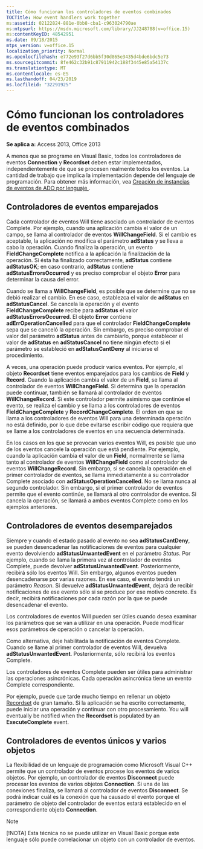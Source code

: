 ```yaml
---
title: Cómo funcionan los controladores de eventos combinados
TOCTitle: How event handlers work together
ms:assetid: 02122824-881e-0bb8-cba1-c963024790ae
ms:mtpsurl: https://msdn.microsoft.com/library/JJ248788(v=office.15)
ms:contentKeyID: 48542951
ms.date: 09/18/2015
mtps_version: v=office.15
localization_priority: Normal
ms.openlocfilehash: e772e93f27d6bb5f30d865e3435d4bde6bdc5e73
ms.sourcegitcommit: 8fe462c32b91c87911942c188f3445e85a54137c
ms.translationtype: MT
ms.contentlocale: es-ES
ms.lasthandoff: 04/23/2019
ms.locfileid: "32291925"
---
```

# <a name="how-event-handlers-work-together"></a>Cómo funcionan los controladores de eventos combinados

**Se aplica a:** Access 2013, Office 2013

A menos que se programe en Visual Basic, todos los controladores de eventos **Connection** y **Recordset** deben estar implementados, independientemente de que se procesen realmente todos los eventos. La cantidad de trabajo que implica la implementación depende del lenguaje de programación. Para obtener más información, vea [ Creación de instancias de eventos de ADO por lenguaje ](https://docs.microsoft.com/office/client-developer/access/desktop-database-reference/ado-event-instantiation-by-language-ado).

## <a name="paired-event-handlers"></a>Controladores de eventos emparejados

Cada controlador de eventos Will tiene asociado un controlador de eventos Complete. Por ejemplo, cuando una aplicación cambia el valor de un campo, se llama al controlador de eventos **WillChangeField**. Si el cambio es aceptable, la aplicación no modifica el parámetro **adStatus** y se lleva a cabo la operación. Cuando finaliza la operación, un evento **FieldChangeComplete** notifica a la aplicación la finalización de la operación. Si ésta ha finalizado correctamente, **adStatus** contiene **adStatusOK**; en caso contrario, **adStatus** contiene **adStatusErrorsOccurred** y es preciso comprobar el objeto **Error** para determinar la causa del error.

Cuando se llama a **WillChangeField**, es posible que se determine que no se debió realizar el cambio. En ese caso, establezca el valor de **adStatus** en **adStatusCancel**. Se cancela la operación y el evento **FieldChangeComplete** recibe para **adStatus** el valor **adStatusErrorsOccurred**. El objeto **Error** contiene **adErrOperationCancelled** para que el controlador **FieldChangeComplete** sepa que se canceló la operación. Sin embargo, es preciso comprobar el valor del parámetro **adStatus** antes de cambiarlo, porque establecer el valor de **adStatus** en **adStatusCancel** no tiene ningún efecto si el parámetro se estableció en **adStatusCantDeny** al iniciarse el procedimiento.

A veces, una operación puede producir varios eventos. Por ejemplo, el objeto **Recordset** tiene eventos emparejados para los cambios de **Field** y **Record**. Cuando la aplicación cambia el valor de un **Field**, se llama al controlador de eventos **WillChangeField**. Si determina que la operación puede continuar, también se llamará al controlador de eventos **WillChangeRecord**. Si este controlador permite asimismo que continúe el evento, se realiza el cambio y se llama a los controladores de eventos **FieldChangeComplete** y **RecordChangeComplete**. El orden en que se llama a los controladores de eventos Will para una determinada operación no está definido, por lo que debe evitarse escribir código que requiera que se llame a los controladores de eventos en una secuencia determinada.

En los casos en los que se provocan varios eventos Will, es posible que uno de los eventos cancele la operación que está pendiente. Por ejemplo, cuando la aplicación cambia el valor de un **Field**, normalmente se llama tanto al controlador de eventos **WillChangeField** como al controlador de eventos **WillChangeRecord**. Sin embargo, si se cancela la operación en el primer controlador de eventos, se llama inmediatamente a su controlador Complete asociado con **adStatusOperationCancelled**. No se llama nunca al segundo controlador. Sin embargo, si el primer controlador de eventos permite que el evento continúe, se llamará al otro controlador de eventos. Si cancela la operación, se llamará a ambos eventos Complete como en los ejemplos anteriores.

## <a name="unpaired-event-handlers"></a>Controladores de eventos desemparejados

Siempre y cuando el estado pasado al evento no sea **adStatusCantDeny**, se pueden desencadenar las notificaciones de eventos para cualquier evento devolviendo **adStatusUnwantedEvent** en el parámetro *Status*. Por ejemplo, cuando se llama la primera vez al controlador de eventos Complete, puede devolver **adStatusUnwantedEvent**. Posteriormente, recibirá sólo los eventos Will. Sin embargo, algunos eventos pueden desencadenarse por varias razones. En ese caso, el evento tendrá un parámetro *Reason*. Si devuelve **adStatusUnwantedEvent**, dejará de recibir notificaciones de ese evento sólo si se produce por ese motivo concreto. Es decir, recibirá notificaciones por cada razón por la que se puede desencadenar el evento.

Los controladores de eventos Will pueden ser útiles cuando desea examinar los parámetros que se van a utilizar en una operación. Puede modificar esos parámetros de operación o cancelar la operación.

Como alternativa, deje habilitada la notificación de eventos Complete. Cuando se llame al primer controlador de eventos Will, devuelva **adStatusUnwantedEvent**. Posteriormente, sólo recibirá los eventos Complete.

Los controladores de eventos Complete pueden ser útiles para administrar las operaciones asincrónicas. Cada operación asincrónica tiene un evento Complete correspondiente.

Por ejemplo, puede que tarde mucho tiempo en rellenar un objeto [Recordset](recordset-object-ado.md) de gran tamaño. Si la aplicación se ha escrito correctamente, puede iniciar una operación y continuar con otro procesamiento. You will eventually be notified when the **Recordset** is populated by an **ExecuteComplete** event.

## <a name="single-event-handlers-and-multiple-objects"></a>Controladores de eventos únicos y varios objetos

La flexibilidad de un lenguaje de programación como Microsoft Visual C++ permite que un controlador de eventos procese los eventos de varios objetos. Por ejemplo, un controlador de eventos **Disconnect** puede procesar los eventos de varios objetos **Connection**. Si una de las conexiones finaliza, se llamará al controlador de eventos **Disconnect**. Se podrá indicar cuál es la conexión que ha causado el evento porque el parámetro de objeto del controlador de eventos estará establecido en el correspondiente objeto **Connection**.

> [!NOTE]
> [!NOTA] Esta técnica no se puede utilizar en Visual Basic porque este lenguaje sólo puede correlacionar un objeto con un controlador de eventos.


